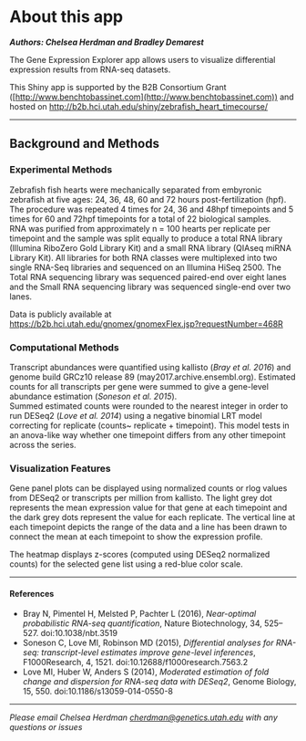 # About this app

***Authors: Chelsea Herdman and Bradley Demarest***

The Gene Expression Explorer app allows users to visualize differential expression results
from RNA-seq datasets.  

This Shiny app is supported by the B2B Consortium Grant ([http://www.benchtobassinet.com](http://www.benchtobassinet.com))
and hosted on http://b2b.hci.utah.edu/shiny/zebrafish_heart_timecourse/
***
## Background and Methods

### Experimental Methods

Zebrafish fish hearts were mechanically separated from embyronic zebrafish at
five ages: 24, 36, 48, 60 and 72 hours post-fertilization (hpf). The procedure was 
repeated 4 times for 24, 36 and 48hpf timepoints and 5 times for 60 and 72hpf timepoints 
for a total of 22 biological samples.  
RNA was purified from approximately n = 100 hearts per replicate per timepoint and the 
sample was split equally to produce a total RNA library (Illumina RiboZero Gold Library 
Kit) and a small RNA library (QIAseq miRNA Library Kit). All libraries for both RNA classes
were multiplexed into two single RNA-Seq libraries and sequenced on an Illumina HiSeq 2500.
The Total RNA sequencing library was sequenced paired-end over eight lanes and the Small RNA 
sequencing library was sequenced single-end over two lanes.

Data is publicly available at https://b2b.hci.utah.edu/gnomex/gnomexFlex.jsp?requestNumber=468R

### Computational Methods

Transcript abundances were quantified using kallisto (*Bray et al. 2016*) and genome build 
GRCz10 release 89 (may2017.archive.ensembl.org). Estimated counts for all transcripts 
per gene were summed to give a gene-level abundance estimation (*Soneson et al. 2015*).  
Summed estimated counts were rounded to the nearest integer in order to run DESeq2 (*Love et al. 2014*) using a negative binomial LRT model correcting for replicate 
(counts~ replicate + timepoint). This model tests in an anova-like way whether one timepoint
differs from any other timepoint across the series.

### Visualization Features

Gene panel plots can be displayed using normalized counts or rlog values from DESeq2 or 
transcripts per million from kallisto. The light grey dot represents the mean expression 
value for that gene at each timepoint and the dark grey dots represent the value for each 
replicate. The vertical line at each timepoint depicts the range of the data and a line has 
been drawn to connect the mean at each timepoint to show the expression profile.  

The heatmap displays z-scores (computed using DESeq2 normalized counts) for the selected gene list 
using a red-blue color scale.

***
#### References
* Bray N, Pimentel H, Melsted P, Pachter L (2016), _Near-optimal probabilistic RNA-seq quantification_, Nature Biotechnology, 34, 525–527. doi:10.1038/nbt.3519  
* Soneson C, Love MI, Robinson MD (2015), _Differential analyses for RNA-seq: transcript-level estimates improve gene-level inferences_, F1000Research, 4, 1521. doi:10.12688/f1000research.7563.2  
* Love MI, Huber W, Anders S (2014), _Moderated estimation of fold change and dispersion for RNA-seq data with DESeq2_, Genome Biology, 15, 550. doi:10.1186/s13059-014-0550-8  

***
*Please email Chelsea Herdman <cherdman@genetics.utah.edu> with any questions or issues*

